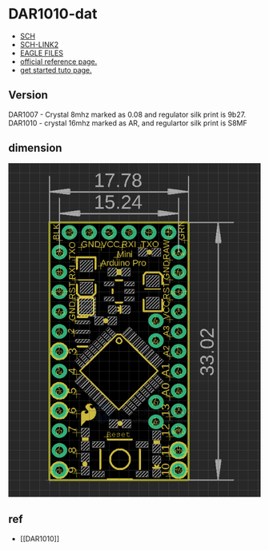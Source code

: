 
# DAR1010-dat

- [SCH](http://dlnmh9ip6v2uc.cloudfront.net/datasheets/Dev/Arduino/Boards/Arduino-Pro-Mini-v12.pdf) 
- [SCH-LINK2](https://www.arduino.cc/en/uploads/Main/Arduino-Pro-Mini-schematic.pdf)
- [EAGLE FILES](https://www.arduino.cc/en/uploads/Main/arduino-pro-mini-reference-design.zip)
- [official reference page.](https://docs.arduino.cc/retired/boards/arduino-pro-mini#osh-schematics)
- [get started tuto page. ](http://www.arduino.cc/en/Guide/ArduinoProMini)


## Version 

DAR1007 - Crystal 8mhz marked as 0.08 and regulator silk print is 9b27. 
DAR1010 - crystal 16mhz marked as AR, and regulartor silk print is S8MF



## dimension 

![](2024-01-12-10-05-44.png)

## ref 

- [[DAR1010]]
